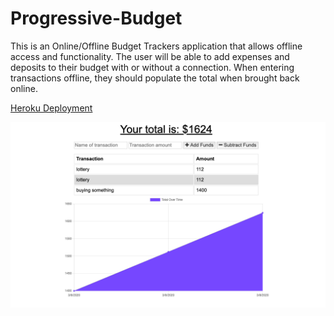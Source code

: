 # Progressive-Budget

This is an Online/Offline Budget Trackers application that allows offline access and functionality. The user will be able to add expenses and deposits to their budget with or without a connection. When entering transactions offline, they should populate the total when brought back online.


[Heroku Deployment](https://progressive-budget2123.herokuapp.com/)


![screenshoot](./sample.png)
